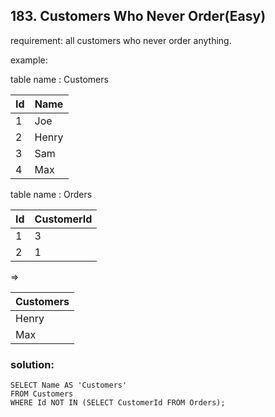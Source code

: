 ## 183. Customers Who Never Order(Easy)

requirement: all customers who never order anything.

example:

table name : Customers

| Id | Name  |
|----|-------|
| 1  | Joe   |
| 2  | Henry |
| 3  | Sam   |
| 4  | Max   |

table name : Orders


| Id | CustomerId |
|----|------------|
| 1  | 3          |
| 2  | 1          |

=>

| Customers |
|-----------|
| Henry     |
| Max       |



### solution:

```
SELECT Name AS 'Customers'
FROM Customers 
WHERE Id NOT IN (SELECT CustomerId FROM Orders);
```


